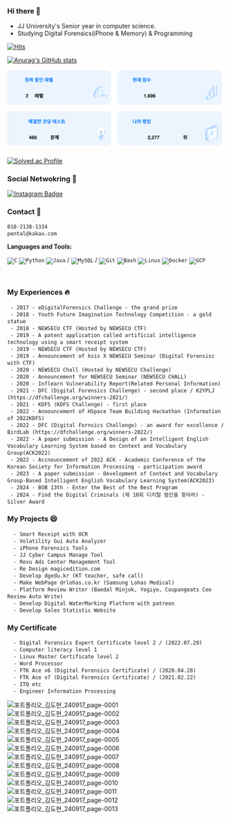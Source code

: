 ### Hi there 👋
<!--
<img src="https://scontent-ssn1-1.xx.fbcdn.net/v/t1.0-9/80385966_114502953381236_6833108576400048128_n.jpg?_nc_cat=111&_nc_sid=09cbfe&_nc_ohc=zxx0HMQLLg0AX9vGPkS&_nc_ht=scontent-ssn1-1.xx&oh=47d12fde589a42e64939280c7e369b1c&oe=5FAAD48D" width=200px>-->  

 - JJ University's Senior year in computer science.
 - Studying Digital Forensics(iPhone & Memory) & Programming

[![Hits](https://hits.seeyoufarm.com/api/count/incr/badge.svg?url=https%3A%2F%2Fgithub.com%2Fkim-do-hyeon&count_bg=%2379C83D&title_bg=%23555555&icon=&icon_color=%23E7E7E7&title=hits&edge_flat=false)](https://hits.seeyoufarm.com)

[![Anurag's GitHub stats](https://github-readme-stats.vercel.app/api?username=kim-do-hyeon)](https://github.com/anuraghazra/github-readme-stats)
[![Programmers Profile](https://github.com/kim-do-hyeon/github-programmers-rank/blob/master/lib/result.svg)](https://programmers.co.kr)

[![Solved.ac Profile](http://mazassumnida.wtf/api/v2/generate_badge?boj=pental)](https://solved.ac/pental/)


### Social Netwokring 💬
  [![Instagram Badge](https://img.shields.io/badge/instagram-d14836?style=flat-square&logo=instagram&logoColor=white&link=https://instagram.com/pental.20)](https://instagram.com/pental.20)

### Contact 📱
```
010-2138-1334
pental@kakao.com
```



**Languages and Tools:** 

<code><img height="20" src="https://profilinator.rishav.dev/skills-assets/c-original.svg" alt="C"></code>
<code><img height="20" src="https://profilinator.rishav.dev/skills-assets/python-original.svg" alt="Python"></code>
<code><img height="20" src="https://profilinator.rishav.dev/skills-assets/java-original-wordmark.svg" alt="Java" ></code>
/
<code><img height="20" src="https://profilinator.rishav.dev/skills-assets/mysql-original-wordmark.svg" alt="MySQL"></code>
/
<code><img height="20" src="https://profilinator.rishav.dev/skills-assets/git-scm-icon.svg" alt="Git"></code>
<code><img height="20" src="https://profilinator.rishav.dev/skills-assets/gnu_bash-icon.svg" alt="Bash"></code>
<code><img height="20" src="https://profilinator.rishav.dev/skills-assets/linux-original.svg" alt="Linux"></code>
<code><img height="20" src="https://profilinator.rishav.dev/skills-assets/docker-original-wordmark.svg" alt="Docker"></code>
<code><img height="20" src="https://profilinator.rishav.dev/skills-assets/google_cloud-icon.svg" alt="GCP"></code>
  

<br />

### My Experiences :fire:
```
 - 2017 - eDigitalForensics Challenge - the grand prize
 - 2018 - Youth Future Imagination Technology Competition - a gold statue
 - 2018 - NEWSECU CTF (Hosted by NEWSECU CTF)
 - 2019 - A patent application called artificial intelligence technology using a smart receipt system
 - 2019 - NEWSECU CTF (Hosted by NEWSECU CTF)
 - 2019 - Announcement of ksis X NEWSECU Seminar (Digital Forensisc with CTF)
 - 2020 - NEWSECU Chall (Hosted by NEWSECU Challenge)
 - 2020 - Announcement for NEWSECU Seminar (NEWSECU CHALL)
 - 2020 - Inflearn Vulnerability Report(Related Personal Information)
 - 2021 - DFC (Digital Forensics Challenge) - second place / K2YPLJ (https://dfchallenge.org/winners-2021/)
 - 2021 - KDFS (KDFS Challenge) - first place
 - 2022 - Announcement of HSpace Team Building Hackathon (Information of 2022KDFS)
 - 2022 - DFC (Digital Fornsics Challenge) - an award for excellence / BirdLab (https://dfchallenge.org/winners-2022/)
 - 2022 - A paper submission - A Design of an Intelligent English Vocabulary Learning System based on Context and Vocabulary Group(ACK2022)
 - 2022 - Accnouncement of 2022 ACK - Academic Conference of the Korean Society for Information Processing - participation award
 - 2023 - A paper submission - Development of Context and Vocabulary Group-Based Intelligent English Vocabulary Learning System(ACK2023)
 - 2024 - BOB 13th - Enter the Best of the Best Program
 - 2024 - Find the Digital Criminals (제 10회 디지털 범인을 찾아라) - Silver Award
```

### My Projects 😄
```
  - Smart Receipt with OCR
  - Volatility Gui Auto Analyzer
  - iPhone Forensics Tools
  - JJ Cyber Campus Manage Tool
  - Revu Ads Center Management Tool
  - Re Design magicedition.com
  - Develop dgedu.kr (KT teacher, safe call)
  - Make WebPage drlohas.co.kr (Samsung Lohas Medical)
  - Platform Review Writer (Baedal Minjok, Yogiyo, Coupangeats Ceo Review Auto Write)
  - Develop Digital WaterMarking Platform with patreon
  - Develop Sales Statistic Website
```

### My Certificate ###
```
  - Digital Forensics Expert Certificate level 2 / (2022.07.29)
  - Computer literacy level 1
  - Linux Master Certificate level 2
  - Word Processor
  - FTK Ace v6 (Digital Forensics Certificate) / (2020.04.28)
  - FTK Ace v7 (Digital Forensics Certificate) / (2021.02.22)
  - ITQ etc
  - Engineer Information Processing
```
![포트폴리오_김도현_240917_page-0001](https://github.com/user-attachments/assets/9ba655b0-36be-4349-8165-fc3c62ae822e)
![포트폴리오_김도현_240917_page-0002](https://github.com/user-attachments/assets/3c43c479-cb7d-4572-a4ec-eff20d3a47c9)
![포트폴리오_김도현_240917_page-0003](https://github.com/user-attachments/assets/be319497-819c-40a5-b1a6-809ca69e5851)
![포트폴리오_김도현_240917_page-0004](https://github.com/user-attachments/assets/1ccc9268-28f2-4f77-9c65-aa965e84d485)
![포트폴리오_김도현_240917_page-0005](https://github.com/user-attachments/assets/6c28562c-a670-4d26-ae38-4ba1a6b258ee)
![포트폴리오_김도현_240917_page-0006](https://github.com/user-attachments/assets/e3bdcca7-0c0b-4850-bc25-583b685f47c2)
![포트폴리오_김도현_240917_page-0007](https://github.com/user-attachments/assets/8156f985-22db-4c10-ae18-24d20d46aace)
![포트폴리오_김도현_240917_page-0008](https://github.com/user-attachments/assets/5630b7be-8214-452f-9cb0-ae5b5cd00d55)
![포트폴리오_김도현_240917_page-0009](https://github.com/user-attachments/assets/32973351-521b-49d0-8344-42e92e5bfa25)
![포트폴리오_김도현_240917_page-0010](https://github.com/user-attachments/assets/ea41b7f2-5273-43f6-89d9-f9d47e3269d6)
![포트폴리오_김도현_240917_page-0011](https://github.com/user-attachments/assets/be864203-4c26-4dbe-ae32-a57200030e29)
![포트폴리오_김도현_240917_page-0012](https://github.com/user-attachments/assets/c81681d5-b7d8-42cc-973f-590ce74fd6e0)
![포트폴리오_김도현_240917_page-0013](https://github.com/user-attachments/assets/e5fcdc08-f08d-4509-b2dc-bdcda6dd6b90)

